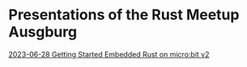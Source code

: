 # Presentations of the Rust Meetup Ausgburg

[2023-06-28 Getting Started Embedded Rust on micro:bit v2](./2023-06-28/embedded_rust_microbitv2_presentation/embedded_rust_with_microbit2.pdf)

